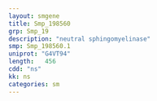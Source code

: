 ```yaml
---
layout: smgene
title: Smp_198560
grp: Smp_19
description: "neutral sphingomyelinase"
smp: Smp_198560.1
uniprot: "G4VT94"
length:   456
cdd: "ns"
kk: ns
categories: sm
---
```

